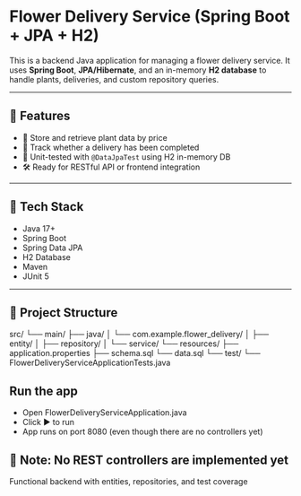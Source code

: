 #  Flower Delivery Service (Spring Boot + JPA + H2)

This is a backend Java application for managing a flower delivery service. It uses **Spring Boot**, **JPA/Hibernate**, and an in-memory **H2 database** to handle plants, deliveries, and custom repository queries.

---

## 🚀 Features

- 🌿 Store and retrieve plant data by price
- 🚚 Track whether a delivery has been completed
- 🧪 Unit-tested with `@DataJpaTest` using H2 in-memory DB
- 🛠 Ready for RESTful API or frontend integration

---

## 🧰 Tech Stack

- Java 17+
- Spring Boot
- Spring Data JPA
- H2 Database
- Maven
- JUnit 5

---

## 📁 Project Structure
src/
└── main/
├── java/
│ └── com.example.flower_delivery/
│ ├── entity/
│ ├── repository/
│ └── service/
└── resources/
├── application.properties
├── schema.sql
└── data.sql
└── test/
└── FlowerDeliveryServiceApplicationTests.java

## Run the app
- Open FlowerDeliveryServiceApplication.java
- Click ▶️ to run
- App runs on port 8080 (even though there are no controllers yet)

## 🔧 Note: No REST controllers are implemented yet

Functional backend with entities, repositories, and test coverage  
